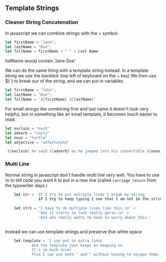 ## Template Strings

### Cleaner String Concatenation

In javascript we can combine strings with the + symbol.
```js 
let firstName = "Jane";
let lastName = "Doe";
let fullName = firstName + " " + Last Name
```

fullName would contain 'Jane Doe'

We can do the same thing with a template string instead.
In a template string we use the backtick (top left of keyboard on the ~ key)
We then use ${ } to break our of the string, and we can put in variables

```js
let firstName = "John";
let lastName = "Doe";
let fullName = `${firstName} ${lastName}`
```

For small strings like combining first and last name it doesn't look very helpful, but in something like an email template, it becomes much easier to read. 

```js
let exclain = "ouch"
let adverb = "coyly"
let noun = "turtle"
let adjective = "unfortunate"

`${exclaim} he said ${adverb} as he jumped into his convertible ${noun} and drove off with his ${adjective} wife.`
 ```           

### Multi Line
Normal string in javascript don't handle multi line very well.  You have to use \n to tell code you want it to put in a new line (called `carriage return` from the typewriter days.)

```js
    let str = 'If I try to put multiple lines I break my string
               if I try to keep typing I see that I am not in the string...' 
               
    let str2 = 'I have to do multiple lines like this.\n' +
               'And it starts to look really gorss.\n' + 
               'And who really wants to have to worry about this.'
                 
```

Instead we can use template strings and preserve that white space

```js
    let template = `I can put in extra lines
            And the template just keeps on keeping on
            It's so much nicer
            Plus I can use both ' and " without having to escape them.`
```